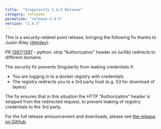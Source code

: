 ```yaml
---
title:  "Singularity 2.4.5 Release"
category: releases
permalink: "release-2-4-5"
version: "2.4.5"
---
```


This is a security-related point release, bringing the following fix thanks to Justin Riley ([@jtriley](https://github.com/jtriley)):

PR [1387](https://github.com/singularityware/singularity/pull/1387)/[1397](https://github.com/singularityware/singularity/pull/1397) - python: strip "Authorization" header on (urllib) redirects to different domains

The security fix prevents Singularity from leaking credentials if:
  * You are logging in to a docker registry with credentials
  * The registry redirects you to a 3rd party host (e.g. S3 for download of layers)

The fix ensures that in this situation the HTTP “Authorization” header is stripped from the redirected request, to prevent leaking of registry credentials to the 3rd party.

For the full release announcement and downloads, please see <a target="_blank" href="https://github.com/singularityware/singularity/releases/tag/2.4.5">the release on GitHub</a>.
